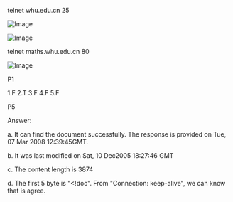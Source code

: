 telnet whu.edu.cn 25

![Image](https://github.com/chenyibo111/WLJFBSJS_3/blob/master/my-picture/p1.png)

![Image](https://github.com/chenyibo111/WLJFBSJS_3/my-picture/2.png)



telnet maths.whu.edu.cn 80

![Image](https://github.com/chenyibo111/WLJFBSJS_3/my-picture/3.jpg)


P1

1.F 2.T 3.F 4.F 5.F

P5

Answer:

a. It can find the document successfully. The response is provided on Tue, 07 Mar 2008 12:39:45GMT.

b. It was last modified on Sat, 10 Dec2005 18:27:46 GMT

c. The content length is 3874

d. The first 5 byte is "<!doc". From "Connection: keep-alive", we can know that is agree.


